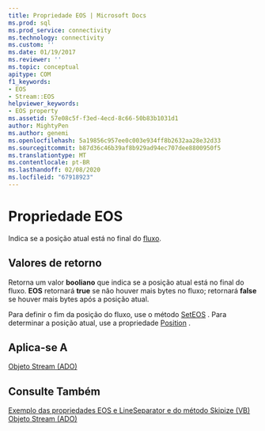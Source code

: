 ```yaml
---
title: Propriedade EOS | Microsoft Docs
ms.prod: sql
ms.prod_service: connectivity
ms.technology: connectivity
ms.custom: ''
ms.date: 01/19/2017
ms.reviewer: ''
ms.topic: conceptual
apitype: COM
f1_keywords:
- EOS
- Stream::EOS
helpviewer_keywords:
- EOS property
ms.assetid: 57e08c5f-f3ed-4ecd-8c66-50b83b1031d1
author: MightyPen
ms.author: genemi
ms.openlocfilehash: 5a19856c957ee0c003e934ff8b2632aa28e32d33
ms.sourcegitcommit: b87d36c46b39af8b929ad94ec707dee8800950f5
ms.translationtype: MT
ms.contentlocale: pt-BR
ms.lasthandoff: 02/08/2020
ms.locfileid: "67918923"
---
```

# <a name="eos-property"></a>Propriedade EOS
Indica se a posição atual está no final do [fluxo](../../../ado/reference/ado-api/stream-object-ado.md).  
  
## <a name="return-values"></a>Valores de retorno  
 Retorna um valor **booliano** que indica se a posição atual está no final do fluxo. **EOS** retornará **true** se não houver mais bytes no fluxo; retornará **false** se houver mais bytes após a posição atual.  
  
 Para definir o fim da posição do fluxo, use o método [SetEOS](../../../ado/reference/ado-api/seteos-method.md) . Para determinar a posição atual, use a propriedade [Position](../../../ado/reference/ado-api/position-property-ado.md) .  
  
## <a name="applies-to"></a>Aplica-se A  
 [Objeto Stream (ADO)](../../../ado/reference/ado-api/stream-object-ado.md)  
  
## <a name="see-also"></a>Consulte Também  
 [Exemplo das propriedades EOS e LineSeparator e do método Skipize (VB)](../../../ado/reference/ado-api/eos-and-lineseparator-properties-and-skipline-method-example-vb.md)   
 [Objeto Stream (ADO)](../../../ado/reference/ado-api/stream-object-ado.md)
